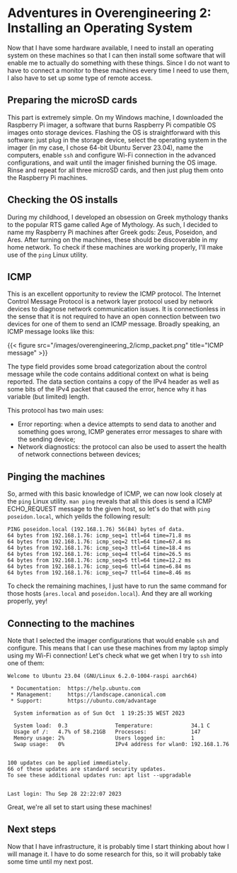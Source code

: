 # Adventures in Overengineering 2: Installing an Operating System


Now that I have some hardware available, I need to install an operating system on these machines so that I can then install some software that will enable me to actually do something with these things. Since I do not want to have to connect a monitor to these machines every time I need to use them, I also have to set up some type of remote access.

## Preparing the microSD cards

This part is extremely simple. On my Windows machine, I downloaded the Raspberry Pi imager, a software that burns Raspberry Pi compatible OS images onto storage devices. Flashing the OS is straightforward with this software: just plug in the storage device, select the operating system in the imager (in my case, I chose 64-bit Ubuntu Server 23.04), name the computers, enable `ssh` and configure Wi-Fi connection in the advanced configurations, and wait until the imager finished burning the OS image. Rinse and repeat for all three microSD cards, and then just plug them onto the Raspberry Pi machines.

## Checking the OS installs

During my childhood, I developed an obsession on Greek mythology thanks to the popular RTS game called Age of Mythology. As such, I decided to name my Raspberry Pi machines after Greek gods: Zeus, Poseidon, and Ares. After turning on the machines, these should be discoverable in my home network. To check if these machines are working properly, I'll make use of the `ping` Linux utility.

## ICMP

This is an excellent opportunity to review the ICMP protocol. The Internet Control Message Protocol is a network layer protocol used by network devices to diagnose network communication issues. It is connectionless in the sense that it is not required to have an open connection between two devices for one of them to send an ICMP message. Broadly speaking, an ICMP message looks like this:

{{< figure src="/images/overengineering_2/icmp_packet.png" title="ICMP message" >}}

The type field provides some broad categorization about the control message while the code contains additional context on what is being reported. The data section contains a copy of the IPv4 header as well as some bits of the IPv4 packet that caused the error, hence why it has variable (but limited) length.

This protocol has two main uses:
* Error reporting: when a device attempts to send data to another and something goes wrong, ICMP generates error messages to share with the sending device;
* Network diagnostics: the protocol can also be used to assert the health of network connections between devices;

## Pinging the machines

So, armed with this basic knowledge of ICMP, we can now look closely at the `ping` Linux utility. `man ping` reveals that all this does is send a ICMP ECHO_REQUEST message to the given host, so let's do that with `ping poseidon.local`, which yeilds the following result:

```plaintext
PING poseidon.local (192.168.1.76) 56(84) bytes of data.
64 bytes from 192.168.1.76: icmp_seq=1 ttl=64 time=71.8 ms
64 bytes from 192.168.1.76: icmp_seq=2 ttl=64 time=67.4 ms
64 bytes from 192.168.1.76: icmp_seq=3 ttl=64 time=18.4 ms
64 bytes from 192.168.1.76: icmp_seq=4 ttl=64 time=26.5 ms
64 bytes from 192.168.1.76: icmp_seq=5 ttl=64 time=12.2 ms
64 bytes from 192.168.1.76: icmp_seq=6 ttl=64 time=6.84 ms
64 bytes from 192.168.1.76: icmp_seq=7 ttl=64 time=8.46 ms
```

To check the remaining machines, I just have to run the same command for those hosts (`ares.local` and `poseidon.local`). And they are all working properly, yey!

## Connecting to the machines

Note that I selected the imager configurations that would enable `ssh` and configure. This means that I can use these machines from my laptop simply using my Wi-Fi connection! Let's check what we get when I try to `ssh` into one of them:

```plaintext
Welcome to Ubuntu 23.04 (GNU/Linux 6.2.0-1004-raspi aarch64)

 * Documentation:  https://help.ubuntu.com
 * Management:     https://landscape.canonical.com
 * Support:        https://ubuntu.com/advantage

  System information as of Sun Oct  1 19:25:35 WEST 2023

  System load:  0.3               Temperature:            34.1 C
  Usage of /:   4.7% of 58.21GB   Processes:              147
  Memory usage: 2%                Users logged in:        1
  Swap usage:   0%                IPv4 address for wlan0: 192.168.1.76


100 updates can be applied immediately.
66 of these updates are standard security updates.
To see these additional updates run: apt list --upgradable


Last login: Thu Sep 28 22:22:07 2023
```

Great, we're all set to start using these machines!

## Next steps

Now that I have infrastructure, it is probably time I start thinking about how I will manage it. I have to do some research for this, so it will probably take some time until my next post.

